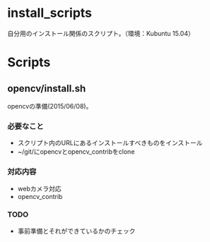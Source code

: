 # install_scripts
自分用のインストール関係のスクリプト。（環境：Kubuntu 15.04）


# Scripts
## opencv/install.sh
opencvの準備(2015/06/08)。
### 必要なこと
- スクリプト内のURLにあるインストールすべきものをインストール
- ~/git/にopencvとopencv_contribをclone

### 対応内容
- webカメラ対応
- opencv_contrib

### TODO
- 事前準備とそれができているかのチェック
